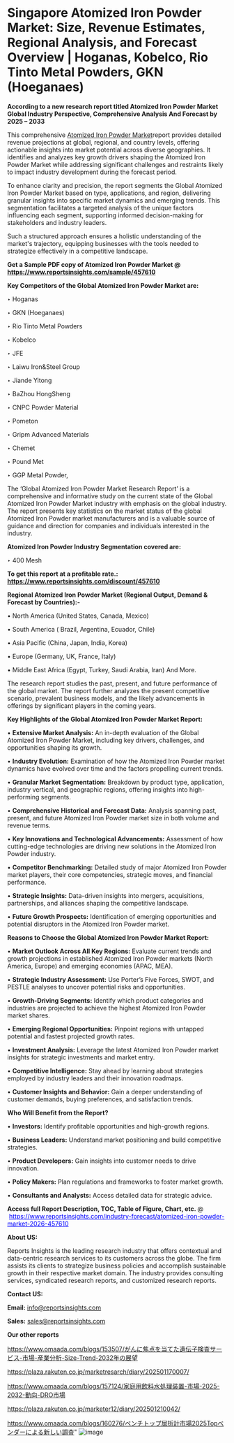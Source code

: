 # Singapore Atomized Iron Powder Market: Size, Revenue Estimates, Regional Analysis, and Forecast Overview | Hoganas, Kobelco, Rio Tinto Metal Powders, GKN (Hoeganaes)

<strong>According to a new research report titled Atomized Iron Powder Market Global Industry Perspective, Comprehensive Analysis And Forecast by 2025 – 2033</strong>

This comprehensive <a href=https://www.reportsinsights.com/sample/457610>Atomized Iron Powder Market</a>report provides detailed revenue projections at global, regional, and country levels, offering actionable insights into market potential across diverse geographies. It identifies and analyzes key growth drivers shaping the Atomized Iron Powder Market while addressing significant challenges and restraints likely to impact industry development during the forecast period.

To enhance clarity and precision, the report segments the Global Atomized Iron Powder Market based on type, applications, and region, delivering granular insights into specific market dynamics and emerging trends. This segmentation facilitates a targeted analysis of the unique factors influencing each segment, supporting informed decision-making for stakeholders and industry leaders.

Such a structured approach ensures a holistic understanding of the market's trajectory, equipping businesses with the tools needed to strategize effectively in a competitive landscape.

<strong>Get a Sample PDF copy of Atomized Iron Powder Market </strong><strong>@<a href=https://www.reportsinsights.com/sample/457610 style=color:#0000ff;> https://www.reportsinsights.com/sample/457610</a></strong></font>

<strong>Key Competitors of the Global Atomized Iron Powder Market are:</strong>

‣ Hoganas

‣ GKN (Hoeganaes)

‣ Rio Tinto Metal Powders

‣ Kobelco

‣ JFE

‣ Laiwu Iron&Steel Group

‣ Jiande Yitong

‣ BaZhou HongSheng

‣ CNPC Powder Material

‣ Pometon

‣ Gripm Advanced Materials

‣ Chemet

‣ Pound Met

‣ GGP Metal Powder,

The ‘Global Atomized Iron Powder Market Research Report’ is a comprehensive and informative study on the current state of the Global Atomized Iron Powder Market industry with emphasis on the global industry. The report presents key statistics on the market status of the global Atomized Iron Powder market manufacturers and is a valuable source of guidance and direction for companies and individuals interested in the industry.

<strong>Atomized Iron Powder Industry Segmentation covered are:</strong>

‣ 400 Mesh

<strong>To get this report at a profitable rate.: <a href=https://www.reportsinsights.com/discount/457610 style=color:#0000ff;>https://www.reportsinsights.com/discount/457610</a></strong></font>

<strong>Regional Atomized Iron Powder Market (Regional Output, Demand &amp; Forecast by Countries):-</strong>

• North America (United States, Canada, Mexico)

• South America ( Brazil, Argentina, Ecuador, Chile)

• Asia Pacific (China, Japan, India, Korea)

• Europe (Germany, UK, France, Italy)

• Middle East Africa (Egypt, Turkey, Saudi Arabia, Iran) And More.

The research report studies the past, present, and future performance of the global market. The report further analyzes the present competitive scenario, prevalent business models, and the likely advancements in offerings by significant players in the coming years.

<strong>Key Highlights of the Global Atomized Iron Powder Market Report:</strong>

• <strong>Extensive Market Analysis:</strong> An in-depth evaluation of the Global Atomized Iron Powder Market, including key drivers, challenges, and opportunities shaping its growth.

• <strong>Industry Evolution:</strong> Examination of how the Atomized Iron Powder market dynamics have evolved over time and the factors propelling current trends.

• <strong>Granular Market Segmentation:</strong> Breakdown by product type, application, industry vertical, and geographic regions, offering insights into high-performing segments.

• <strong>Comprehensive Historical and Forecast Data:</strong> Analysis spanning past, present, and future Atomized Iron Powder market size in both volume and revenue terms.

• <strong>Key Innovations and Technological Advancements:</strong> Assessment of how cutting-edge technologies are driving new solutions in the Atomized Iron Powder industry.

• <strong>Competitor Benchmarking:</strong> Detailed study of major Atomized Iron Powder market players, their core competencies, strategic moves, and financial performance.

• <strong>Strategic Insights:</strong> Data-driven insights into mergers, acquisitions, partnerships, and alliances shaping the competitive landscape.

• <strong>Future Growth Prospects:</strong> Identification of emerging opportunities and potential disruptors in the Atomized Iron Powder market.

<strong>Reasons to Choose the Global Atomized Iron Powder Market Report:</strong>

• <strong>Market Outlook Across All Key Regions:</strong> Evaluate current trends and growth projections in established Atomized Iron Powder markets (North America, Europe) and emerging economies (APAC, MEA).

• <strong>Strategic Industry Assessment:</strong> Use Porter’s Five Forces, SWOT, and PESTLE analyses to uncover potential risks and opportunities.

• <strong>Growth-Driving Segments:</strong> Identify which product categories and industries are projected to achieve the highest Atomized Iron Powder market shares.

• <strong>Emerging Regional Opportunities:</strong> Pinpoint regions with untapped potential and fastest projected growth rates.

• <strong>Investment Analysis:</strong> Leverage the latest Atomized Iron Powder market insights for strategic investments and market entry.

• <strong>Competitive Intelligence:</strong> Stay ahead by learning about strategies employed by industry leaders and their innovation roadmaps.

• <strong>Customer Insights and Behavior:</strong> Gain a deeper understanding of customer demands, buying preferences, and satisfaction trends.

<strong>Who Will Benefit from the Report?</strong>

• <strong>Investors:</strong> Identify profitable opportunities and high-growth regions.

• <strong>Business Leaders:</strong> Understand market positioning and build competitive strategies.

• <strong>Product Developers:</strong> Gain insights into customer needs to drive innovation.

• <strong>Policy Makers:</strong> Plan regulations and frameworks to foster market growth.

• <strong>Consultants and Analysts:</strong> Access detailed data for strategic advice.
</ul>
<strong>Access full Report Description, TOC, Table of Figure, Chart, etc. </strong>@  <a href=https://www.reportsinsights.com/industry-forecast/atomized-iron-powder-market-2026-457610 style=color:#0000ff;>https://www.reportsinsights.com/industry-forecast/atomized-iron-powder-market-2026-457610</a></font>

<strong><strong>About US</strong>:</strong>

Reports Insights is the leading research industry that offers contextual and data-centric research services to its customers across the globe. The firm assists its clients to strategize business policies and accomplish sustainable growth in their respective market domain. The industry provides consulting services, syndicated research reports, and customized research reports.

<strong>Contact US:</strong>

<p class=""""><b>Email:</b> <a href=mailto:info@reportsinsights.com>info@reportsinsights.com</a></p>
<p class=""""><b>Sales:</b> <a href=mailto:sales@reportsinsights.com>sales@reportsinsights.com</a></p>

<strong>Our other reports</strong>

<a href=https://www.omaada.com/blogs/153507/がんに焦点を当てた遺伝子検査サービス-市場-産業分析-Size-Trend-2032年の展望>https://www.omaada.com/blogs/153507/がんに焦点を当てた遺伝子検査サービス-市場-産業分析-Size-Trend-2032年の展望</a>

<a href=https://plaza.rakuten.co.jp/marketresarch/diary/202501170007/>https://plaza.rakuten.co.jp/marketresarch/diary/202501170007/</a>

<a href=https://www.omaada.com/blogs/157124/家庭用飲料水処理装置-市場-2025-2032-動向-DRO市場>https://www.omaada.com/blogs/157124/家庭用飲料水処理装置-市場-2025-2032-動向-DRO市場</a>

<a href=https://plaza.rakuten.co.jp/marketer12/diary/202501210042/>https://plaza.rakuten.co.jp/marketer12/diary/202501210042/</a>

<a href=https://www.omaada.com/blogs/160276/ベンチトップ屈折計市場2025Topベンダーによる新しい調査>https://www.omaada.com/blogs/160276/ベンチトップ屈折計市場2025Topベンダーによる新しい調査</a>"
![image](https://github.com/user-attachments/assets/455ad7c7-992d-41d0-995b-f28403a85beb)

